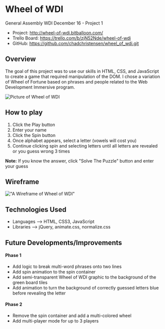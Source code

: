 # Wheel of WDI

General Assembly WDI December 16 - Project 1


- Project: http://wheel-of-wdi.bitballoon.com/
- Trello Board: https://trello.com/b/zjN52Nde/wheel-of-wdi
- GitHub: https://github.com/chadchristensen/wheel_of_wdi.git

## Overview
The goal of this project was to use our skills in HTML, CSS, and JavaScript to
create a game that required manipulation of the DOM.  I chose a variation of Wheel of Fortune based on
phrases and people related to the Web Development Immersive program.

![Picture of Wheel of WDI](https://github.com/chadchristensen/wheel_of_wdi/blob/master/Wheel_Of_WDI.png?raw=true)

## How to play
1. Click the Play button
2. Enter your name
3. Click the Spin button
4. Once alphabet appears, select a letter (vowels will cost you)
5. Continue clicking spin and selecting letters until all letters are revealed or you guess wrong 3 times

__Note:__ If you know the answer, click "Solve The Puzzle" button and enter your guess


## Wireframe
!["A Wireframe of Wheel of WDI"](https://github.com/chadchristensen/wheel_of_wdi/blob/master/Wheel_of_WDI_Wireframe.JPG?raw=true)

## Technologies Used
- Languages --> HTML, CSS3, JavaScript
- Libraries --> jQuery, animate.css, normalize.css

## Future Developments/Improvements

#### Phase 1
- Add logic to break multi-word phrases onto two lines
- Add spin animation to the spin container
- Add semi-transparent Wheel of WDI graphic to the background of the green board tiles
- Add animation to turn the background of correctly guessed letters blue before revealing the letter

#### Phase 2
- Remove the spin container and add a multi-colored wheel
- Add multi-player mode for up to 3 players

